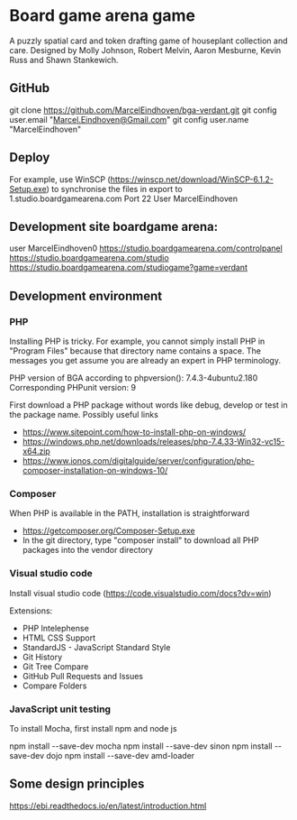 # Board game arena game
A puzzly spatial card and token drafting game of houseplant collection and care.
Designed by Molly Johnson, Robert Melvin, Aaron Mesburne, Kevin Russ and Shawn Stankewich.

## GitHub
git clone https://github.com/MarcelEindhoven/bga-verdant.git
git config user.email "Marcel.Eindhoven@Gmail.com"
git config user.name "MarcelEindhoven"

## Deploy
For example, use WinSCP (https://winscp.net/download/WinSCP-6.1.2-Setup.exe) to synchronise the files in export to
1.studio.boardgamearena.com
Port 22
User MarcelEindhoven

## Development site boardgame arena:
user MarcelEindhoven0
https://studio.boardgamearena.com/controlpanel
https://studio.boardgamearena.com/studio
https://studio.boardgamearena.com/studiogame?game=verdant

## Development environment
### PHP
Installing PHP is tricky. For example, you cannot simply install PHP in "Program Files" because that directory name contains a space.
The messages you get assume you are already an expert in PHP terminology.

PHP version of BGA according to phpversion(): 7.4.3-4ubuntu2.180
Corresponding PHPunit version: 9

First download a PHP package without words like debug, develop or test in the package name. Possibly useful links
- https://www.sitepoint.com/how-to-install-php-on-windows/
- https://windows.php.net/downloads/releases/php-7.4.33-Win32-vc15-x64.zip
- https://www.ionos.com/digitalguide/server/configuration/php-composer-installation-on-windows-10/

### Composer
When PHP is available in the PATH, installation is straightforward
- https://getcomposer.org/Composer-Setup.exe
- In the git directory, type "composer install" to download all PHP packages into the vendor directory

### Visual studio code
Install visual studio code (https://code.visualstudio.com/docs?dv=win)

Extensions:
- PHP Intelephense 
- HTML CSS Support
- StandardJS - JavaScript Standard Style
- Git History
- Git Tree Compare
- GitHub Pull Requests and Issues
- Compare Folders

### JavaScript unit testing
To install Mocha, first install npm and node js

npm install --save-dev mocha
npm install --save-dev sinon
npm install --save-dev dojo
npm install --save-dev amd-loader

## Some design principles
https://ebi.readthedocs.io/en/latest/introduction.html


